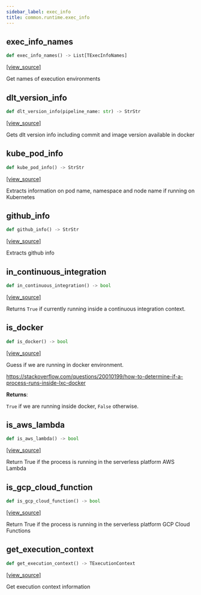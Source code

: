 ```yaml
---
sidebar_label: exec_info
title: common.runtime.exec_info
---
```


## exec\_info\_names

```python
def exec_info_names() -> List[TExecInfoNames]
```

[[view_source]](https://github.com/dlt-hub/dlt/blob/3739c9ac839aafef713f6d5ebbc6a81b2a39a1b0/dlt/common/runtime/exec_info.py#L34)

Get names of execution environments

## dlt\_version\_info

```python
def dlt_version_info(pipeline_name: str) -> StrStr
```

[[view_source]](https://github.com/dlt-hub/dlt/blob/3739c9ac839aafef713f6d5ebbc6a81b2a39a1b0/dlt/common/runtime/exec_info.py#L111)

Gets dlt version info including commit and image version available in docker

## kube\_pod\_info

```python
def kube_pod_info() -> StrStr
```

[[view_source]](https://github.com/dlt-hub/dlt/blob/3739c9ac839aafef713f6d5ebbc6a81b2a39a1b0/dlt/common/runtime/exec_info.py#L120)

Extracts information on pod name, namespace and node name if running on Kubernetes

## github\_info

```python
def github_info() -> StrStr
```

[[view_source]](https://github.com/dlt-hub/dlt/blob/3739c9ac839aafef713f6d5ebbc6a81b2a39a1b0/dlt/common/runtime/exec_info.py#L125)

Extracts github info

## in\_continuous\_integration

```python
def in_continuous_integration() -> bool
```

[[view_source]](https://github.com/dlt-hub/dlt/blob/3739c9ac839aafef713f6d5ebbc6a81b2a39a1b0/dlt/common/runtime/exec_info.py#L134)

Returns `True` if currently running inside a continuous integration context.

## is\_docker

```python
def is_docker() -> bool
```

[[view_source]](https://github.com/dlt-hub/dlt/blob/3739c9ac839aafef713f6d5ebbc6a81b2a39a1b0/dlt/common/runtime/exec_info.py#L139)

Guess if we are running in docker environment.

https://stackoverflow.com/questions/20010199/how-to-determine-if-a-process-runs-inside-lxc-docker

**Returns**:

  `True` if we are running inside docker, `False` otherwise.

## is\_aws\_lambda

```python
def is_aws_lambda() -> bool
```

[[view_source]](https://github.com/dlt-hub/dlt/blob/3739c9ac839aafef713f6d5ebbc6a81b2a39a1b0/dlt/common/runtime/exec_info.py#L162)

Return True if the process is running in the serverless platform AWS Lambda

## is\_gcp\_cloud\_function

```python
def is_gcp_cloud_function() -> bool
```

[[view_source]](https://github.com/dlt-hub/dlt/blob/3739c9ac839aafef713f6d5ebbc6a81b2a39a1b0/dlt/common/runtime/exec_info.py#L167)

Return True if the process is running in the serverless platform GCP Cloud Functions

## get\_execution\_context

```python
def get_execution_context() -> TExecutionContext
```

[[view_source]](https://github.com/dlt-hub/dlt/blob/3739c9ac839aafef713f6d5ebbc6a81b2a39a1b0/dlt/common/runtime/exec_info.py#L172)

Get execution context information

